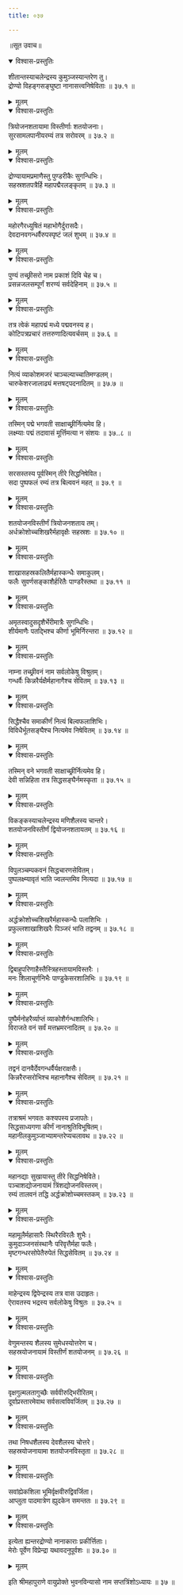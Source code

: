 ```yaml
---
title: ०३७

---
```

॥सूत उवाच॥


<details open><summary>विश्वास-प्रस्तुतिः</summary>

शीतान्तस्याचलेन्द्रस्य कुमुञ्जस्यान्तरेण तु।  
द्रोण्यो विहङ्गसङ्घुष्टा नानासत्त्वनिषेविताः ॥ ३७.१ ॥
</details>

<details><summary>मूलम्</summary>

शीतान्तस्याचलेन्द्रस्य कुमुञ्जस्यान्तरेण तु।  
द्रोण्यो विहङ्गसङ्घुष्टा नानासत्त्वनिषेविताः ॥ ३७.१ ॥
</details>


<details open><summary>विश्वास-प्रस्तुतिः</summary>

त्रियोजनशतायामा विस्तीर्णाः शतयोजनाः।  
सुरसामलपानीयरम्यं तत्र सरोवरम् ॥ ३७.२ ॥
</details>

<details><summary>मूलम्</summary>

त्रियोजनशतायामा विस्तीर्णाः शतयोजनाः।  
सुरसामलपानीयरम्यं तत्र सरोवरम् ॥ ३७.२ ॥
</details>


<details open><summary>विश्वास-प्रस्तुतिः</summary>

द्रोण्यायामप्रमाणैस्तु पुण्डरीकैः सुगन्धिभिः।  
सहस्रशतपत्रैर्हि महापद्मैरलङ्कृतम् ॥ ३७.३ ॥
</details>

<details><summary>मूलम्</summary>

द्रोण्यायामप्रमाणैस्तु पुण्डरीकैः सुगन्धिभिः।  
सहस्रशतपत्रैर्हि महापद्मैरलङ्कृतम् ॥ ३७.३ ॥
</details>


<details open><summary>विश्वास-प्रस्तुतिः</summary>

महोरगैरध्युषितं महाभोगैर्दुरासदैः।  
देवदानवगन्धर्वैरुपस्पृष्टं जलं शुभम् ॥ ३७.४ ॥
</details>

<details><summary>मूलम्</summary>

महोरगैरध्युषितं महाभोगैर्दुरासदैः।  
देवदानवगन्धर्वैरुपस्पृष्टं जलं शुभम् ॥ ३७.४ ॥
</details>


<details open><summary>विश्वास-प्रस्तुतिः</summary>

पुण्यं तच्छ्रीसरो नाम प्रकाशं दिवि चेह च।  
प्रसन्नजलसम्पूर्णं शरण्यं सर्वदेहिनाम् ॥ ३७.५ ॥
</details>

<details><summary>मूलम्</summary>

पुण्यं तच्छ्रीसरो नाम प्रकाशं दिवि चेह च।  
प्रसन्नजलसम्पूर्णं शरण्यं सर्वदेहिनाम् ॥ ३७.५ ॥
</details>


<details open><summary>विश्वास-प्रस्तुतिः</summary>

तत्र त्वेकं महापद्मं मध्ये पद्मवनस्य ह।  
कोटिपत्रप्रचारं तत्तरुणादित्यवर्चसम् ॥ ३७.६ ॥
</details>

<details><summary>मूलम्</summary>

तत्र त्वेकं महापद्मं मध्ये पद्मवनस्य ह।  
कोटिपत्रप्रचारं तत्तरुणादित्यवर्चसम् ॥ ३७.६ ॥
</details>


<details open><summary>विश्वास-प्रस्तुतिः</summary>

नित्यं व्याकोशमजरं चाञ्चल्याच्चातिमण्डलम्।  
चारुकेशरजालाढ्यं मत्तषट्‌पदनादितम् ॥ ३७.७ ॥
</details>

<details><summary>मूलम्</summary>

नित्यं व्याकोशमजरं चाञ्चल्याच्चातिमण्डलम्।  
चारुकेशरजालाढ्यं मत्तषट्‌पदनादितम् ॥ ३७.७ ॥
</details>


<details open><summary>विश्वास-प्रस्तुतिः</summary>

तस्मिन् पद्मे भगवती साक्षाच्छ्रीर्नित्यमेव हि।  
लक्ष्म्याः पद्मं तदावासं मूर्त्तिमत्या न संशयः ॥ ३७..८ ॥
</details>

<details><summary>मूलम्</summary>

तस्मिन् पद्मे भगवती साक्षाच्छ्रीर्नित्यमेव हि।  
लक्ष्म्याः पद्मं तदावासं मूर्त्तिमत्या न संशयः ॥ ३७..८ ॥
</details>


<details open><summary>विश्वास-प्रस्तुतिः</summary>

सरसस्तस्य पूर्वस्मिन् तीरे सिद्धनिषेवित।  
सदा पुष्पफलं रम्यं तत्र बिल्ववनं महत् ॥ ३७.९ ॥
</details>

<details><summary>मूलम्</summary>

सरसस्तस्य पूर्वस्मिन् तीरे सिद्धनिषेवित।  
सदा पुष्पफलं रम्यं तत्र बिल्ववनं महत् ॥ ३७.९ ॥
</details>


<details open><summary>विश्वास-प्रस्तुतिः</summary>

शतयोजनविस्तीर्णं त्रियोजनशताय तम्।  
अर्धक्रोशोच्चशिखरैर्महावृक्षैः सहस्रशः ॥ ३७.१० ॥
</details>

<details><summary>मूलम्</summary>

शतयोजनविस्तीर्णं त्रियोजनशताय तम्।  
अर्धक्रोशोच्चशिखरैर्महावृक्षैः सहस्रशः ॥ ३७.१० ॥
</details>


<details open><summary>विश्वास-प्रस्तुतिः</summary>

शाखासहस्रकलितैर्महास्कन्धैः समाकुलम्।  
फलैः सुवर्णसङ्काशैर्हरितैः पाण्डरैस्तथा ॥ ३७.११ ॥
</details>

<details><summary>मूलम्</summary>

शाखासहस्रकलितैर्महास्कन्धैः समाकुलम्।  
फलैः सुवर्णसङ्काशैर्हरितैः पाण्डरैस्तथा ॥ ३७.११ ॥
</details>


<details open><summary>विश्वास-प्रस्तुतिः</summary>

अमृतस्वादुसदृशैर्भेरीमात्रैः सुगन्धिभिः।  
शीर्यमाणैः पतद्भिश्च कीर्णा भूमिर्निरन्तरा ॥ ३७.१२ ॥
</details>

<details><summary>मूलम्</summary>

अमृतस्वादुसदृशैर्भेरीमात्रैः सुगन्धिभिः।  
शीर्यमाणैः पतद्भिश्च कीर्णा भूमिर्निरन्तरा ॥ ३७.१२ ॥
</details>


<details open><summary>विश्वास-प्रस्तुतिः</summary>

नाम्ना तच्छ्रीवनं नाम सर्वलोकेषु विश्रुतम्।  
गन्धर्वैः किन्नरैर्यक्षैर्महानागैश्च सेवितम् ॥ ३७.१३ ॥
</details>

<details><summary>मूलम्</summary>

नाम्ना तच्छ्रीवनं नाम सर्वलोकेषु विश्रुतम्।  
गन्धर्वैः किन्नरैर्यक्षैर्महानागैश्च सेवितम् ॥ ३७.१३ ॥
</details>


<details open><summary>विश्वास-प्रस्तुतिः</summary>

सिद्धैश्चैव समाकीर्णं नित्यं बिल्वफलाशिभिः।  
विविधैर्भूतसङ्घैश्च नित्यमेव निषेवितम् ॥ ३७.१४ ॥
</details>

<details><summary>मूलम्</summary>

सिद्धैश्चैव समाकीर्णं नित्यं बिल्वफलाशिभिः।  
विविधैर्भूतसङ्घैश्च नित्यमेव निषेवितम् ॥ ३७.१४ ॥
</details>


<details open><summary>विश्वास-प्रस्तुतिः</summary>

तस्मिन् वने भगवती साक्षाच्छ्रीर्नित्यमेव हि।  
देवी सन्निहिता तत्र सिद्धसङ्घैर्नमस्कृता ॥ ३७.१५ ॥
</details>

<details><summary>मूलम्</summary>

तस्मिन् वने भगवती साक्षाच्छ्रीर्नित्यमेव हि।  
देवी सन्निहिता तत्र सिद्धसङ्घैर्नमस्कृता ॥ ३७.१५ ॥
</details>


<details open><summary>विश्वास-प्रस्तुतिः</summary>

विकङ्कस्याचलेन्द्रस्य मणिशैलस्य चान्तरे।  
शतयोजनविस्तीर्णं द्वियोजनशतायतम् ॥ ३७.१६ ॥
</details>

<details><summary>मूलम्</summary>

विकङ्कस्याचलेन्द्रस्य मणिशैलस्य चान्तरे।  
शतयोजनविस्तीर्णं द्वियोजनशतायतम् ॥ ३७.१६ ॥
</details>


<details open><summary>विश्वास-प्रस्तुतिः</summary>

विपुलञ्चम्पकवनं सिद्धचारणसेवितम्।  
पुष्पलक्ष्म्यावृतं भाति ज्वलन्तमिव नित्यदा ॥ ३७.१७ ॥
</details>

<details><summary>मूलम्</summary>

विपुलञ्चम्पकवनं सिद्धचारणसेवितम्।  
पुष्पलक्ष्म्यावृतं भाति ज्वलन्तमिव नित्यदा ॥ ३७.१७ ॥
</details>


<details open><summary>विश्वास-प्रस्तुतिः</summary>

अर्द्धक्रोशोच्चशिखरैर्महास्कन्धैः पलाशिभिः ।  
प्रफुल्लशाखाशिखरैः पिञ्जरं भाति तद्वनम् ॥ ३७.१८ ॥
</details>

<details><summary>मूलम्</summary>

अर्द्धक्रोशोच्चशिखरैर्महास्कन्धैः पलाशिभिः ।  
प्रफुल्लशाखाशिखरैः पिञ्जरं भाति तद्वनम् ॥ ३७.१८ ॥
</details>


<details open><summary>विश्वास-प्रस्तुतिः</summary>

द्विबाहुपरिणाहैस्तैस्त्रिहस्तायामविस्तरैः ।  
मनः शिलाचूर्णनिभैः पाण्डुकेसरशालिभिः ॥ ३७.१९ ॥
</details>

<details><summary>मूलम्</summary>

द्विबाहुपरिणाहैस्तैस्त्रिहस्तायामविस्तरैः ।  
मनः शिलाचूर्णनिभैः पाण्डुकेसरशालिभिः ॥ ३७.१९ ॥
</details>


<details open><summary>विश्वास-प्रस्तुतिः</summary>

पुष्पैर्मनोहरैर्व्याप्तं व्याकोशैर्गन्धशालिभिः।  
विराजते वनं सर्वं मत्तभ्रमरनादितम् ॥ ३७.२० ॥
</details>

<details><summary>मूलम्</summary>

पुष्पैर्मनोहरैर्व्याप्तं व्याकोशैर्गन्धशालिभिः।  
विराजते वनं सर्वं मत्तभ्रमरनादितम् ॥ ३७.२० ॥
</details>


<details open><summary>विश्वास-प्रस्तुतिः</summary>

तद्वनं दानवैर्देवगन्धर्वैर्यक्षराक्षसैः।  
किन्नरैरप्सरोभिश्च महानागैश्च सेवितम् ॥ ३७.२१ ॥
</details>

<details><summary>मूलम्</summary>

तद्वनं दानवैर्देवगन्धर्वैर्यक्षराक्षसैः।  
किन्नरैरप्सरोभिश्च महानागैश्च सेवितम् ॥ ३७.२१ ॥
</details>


<details open><summary>विश्वास-प्रस्तुतिः</summary>

तत्राश्रमं भगवतः कश्यपस्य प्रजापतेः।  
सिद्धसाध्यगणा कीर्णं नानाश्रुतिविभूषितम्।  
महानीलकुमुञ्जाभ्यामन्तरेप्यचलावथ ॥ ३७.२२ ॥
</details>

<details><summary>मूलम्</summary>

तत्राश्रमं भगवतः कश्यपस्य प्रजापतेः।  
सिद्धसाध्यगणा कीर्णं नानाश्रुतिविभूषितम्।  
महानीलकुमुञ्जाभ्यामन्तरेप्यचलावथ ॥ ३७.२२ ॥
</details>


<details open><summary>विश्वास-प्रस्तुतिः</summary>

महानद्याः सुखायास्तु तीरे सिद्धनिषेविते।  
पञ्चाशद्योजनायामं त्रिंशद्योजनविस्तरम्।  
रम्यं तालवनं तद्धि अर्द्धक्रोशोच्चमस्तकम् ॥ ३७.२३ ॥
</details>

<details><summary>मूलम्</summary>

महानद्याः सुखायास्तु तीरे सिद्धनिषेविते।  
पञ्चाशद्योजनायामं त्रिंशद्योजनविस्तरम्।  
रम्यं तालवनं तद्धि अर्द्धक्रोशोच्चमस्तकम् ॥ ३७.२३ ॥
</details>


<details open><summary>विश्वास-प्रस्तुतिः</summary>

महामूलैर्महासारैः स्थिरैरविरलैः शुभैः।  
कुमुदाञ्जनसंस्थानैः परिवृत्तैर्महा फलैः।  
मृष्टगन्धरसोपेतैरुपेतं सिद्धसेवितम् ॥ ३७.२४ ॥
</details>

<details><summary>मूलम्</summary>

महामूलैर्महासारैः स्थिरैरविरलैः शुभैः।  
कुमुदाञ्जनसंस्थानैः परिवृत्तैर्महा फलैः।  
मृष्टगन्धरसोपेतैरुपेतं सिद्धसेवितम् ॥ ३७.२४ ॥
</details>


<details open><summary>विश्वास-प्रस्तुतिः</summary>

माहेन्द्रस्य द्विपेन्द्रस्य तत्र वास उदाहृतः।  
ऐरावतस्य भद्रस्य सर्वलोकेषु विश्रुतः ॥ ३७.२५ ॥
</details>

<details><summary>मूलम्</summary>

माहेन्द्रस्य द्विपेन्द्रस्य तत्र वास उदाहृतः।  
ऐरावतस्य भद्रस्य सर्वलोकेषु विश्रुतः ॥ ३७.२५ ॥
</details>


<details open><summary>विश्वास-प्रस्तुतिः</summary>

वेणुमन्तस्य शैलस्य सुमेधस्योत्तरेण च।  
सहस्रयोजनायामं विस्तीर्णं शतयोजनम् ॥ ३७.२६ ॥
</details>

<details><summary>मूलम्</summary>

वेणुमन्तस्य शैलस्य सुमेधस्योत्तरेण च।  
सहस्रयोजनायामं विस्तीर्णं शतयोजनम् ॥ ३७.२६ ॥
</details>


<details open><summary>विश्वास-प्रस्तुतिः</summary>

वृक्षगुल्मलतागुच्छैः सर्ववीरुद्भिरीरितम्।  
दूर्वाप्रस्तारमेवाथ सर्वसत्वविवर्जितम् ॥ ३७.२७ ॥
</details>

<details><summary>मूलम्</summary>

वृक्षगुल्मलतागुच्छैः सर्ववीरुद्भिरीरितम्।  
दूर्वाप्रस्तारमेवाथ सर्वसत्वविवर्जितम् ॥ ३७.२७ ॥
</details>


<details open><summary>विश्वास-प्रस्तुतिः</summary>

तथा निषधशैलस्य देवशैलस्य चोत्तरे।  
सहस्रयोजनायामा शतयोजनविस्तृता ॥ ३७.२८ ॥
</details>

<details><summary>मूलम्</summary>

तथा निषधशैलस्य देवशैलस्य चोत्तरे।  
सहस्रयोजनायामा शतयोजनविस्तृता ॥ ३७.२८ ॥
</details>


<details open><summary>विश्वास-प्रस्तुतिः</summary>

सवांह्येकशिला भूमिर्वृक्षवीरुद्विवर्जिता।  
आप्लुता पादमात्रेण ह्युदकेन समन्ततः ॥ ३७.२९ ॥
</details>

<details><summary>मूलम्</summary>

सवांह्येकशिला भूमिर्वृक्षवीरुद्विवर्जिता।  
आप्लुता पादमात्रेण ह्युदकेन समन्ततः ॥ ३७.२९ ॥
</details>


<details open><summary>विश्वास-प्रस्तुतिः</summary>

इत्येता ह्यन्तरद्रोण्यो नानाकाराः प्रकीर्त्तिताः।  
मेरोः पूर्वेण विप्रेन्द्रा यथावदनुपूर्वशः ॥ ३७.३० ॥
</details>

<details><summary>मूलम्</summary>

इत्येता ह्यन्तरद्रोण्यो नानाकाराः प्रकीर्त्तिताः।  
मेरोः पूर्वेण विप्रेन्द्रा यथावदनुपूर्वशः ॥ ३७.३० ॥
</details>

इति श्रीमहापुराणे वायुप्रोक्ते भुवनविन्यासो नाम सप्तत्रिंशोऽध्यायः ॥ ३७ ॥